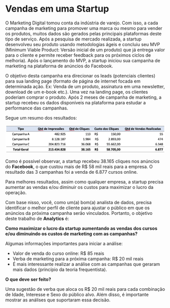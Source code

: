 # Vendas em uma Startup

O Marketing Digital tomou conta da indústria de varejo. Com isso, a cada campanha de marketing para promover uma marca ou mesmo para vender os produtos, muitos dados são gerados pelas principais plataformas deste tipo de serviço. Após a pesquisa de mercado realizada, a startup desenvolveu seu produto usando metodologias ágeis e concluiu seu MVP (Minimum Viable Product: Versão inicial de um produto) que já entrega valor para o cliente e permite receber feedback para os próximos ciclos de melhoria). Após o lançamento do MVP, a startup iniciou sua campanha de marketing na plataforma de anúncios do Facebook.

O objetivo desta campanha era direcionar os leads (potenciais clientes) para sua landing page (formato de página de internet focada em determinada ação. Ex: Venda de um produto, assinatura em uma newsletter, download de um e-book etc.). Uma vez na landing page, os clientes poderiam comprar o produto. Após 2 meses de campanha de marketing, a startup recebeu os dados disponíveis na plataforma para estudar a performance das campanhas.

Segue um resumo dos resultados:

![Tabela com os tipos de campanhas, Qtd de impressões, Qtd de Cliques, Custo dos Cliques e Qtd de Vendas Realizadas](image.png)

Como é possível observar, a startup recebeu 38.165 cliques nos anúncios do **Facebook**, o que custou mais de R$ 58 mil reais para a empresa. O resultado das 3 campanhas foi a venda de 6.877 cursos online.

Para melhores resultados, assim como qualquer empresa, a startup precisa aumentar as vendas e/ou diminuir os custos para maximizar o lucro da operação.

Com base nisso, você, como um(a) bom(a) analista de dados, precisa identificar o melhor perfil de cliente para ajustar o público em que os anúncios da próxima campanha serão vinculados. Portanto, o objetivo deste trabalho de **Analytics** é:

**Como maximizar o lucro da startup aumentando as vendas dos cursos e/ou diminuindo os custos de marketing com as campanhas?**

Algumas informações importantes para iniciar a análise:

- Valor de venda do curso online: R$ 85 reais
- Verba de marketing para a próxima campanha: R$ 20 mil reais
- É mais interessante realizar a análise com as campanhas que geraram mais dados (princípio da teoria frequentista).

**O que deve ser feito?**

Uma sugestão de verba que aloca os R$ 20 mil reais para cada combinação de Idade, Interesse e Sexo do público alvo. Além disso, é importante mostrar as análises que suportaram essa decisão.
